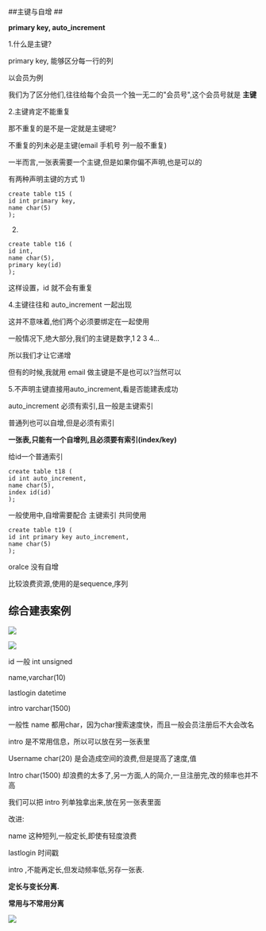 ##主键与自增 ##

**primary key, auto_increment**

1.什么是主键?

primary key, 能够区分每一行的列

以会员为例

我们为了区分他们,往往给每个会员一个独一无二的"会员号",这个会员号就是 **主键**

2.主键肯定不能重复

那不重复的是不是一定就是主键呢?

不重复的列未必是主键(email 手机号 列一般不重复)

一半而言,一张表需要一个主键,但是如果你偏不声明,也是可以的

有两种声明主键的方式
1)

    create table t15 (
    id int primary key,
    name char(5)
    );
2)

    create table t16 (
    id int,
    name char(5),
    primary key(id)
    );


这样设置，id 就不会有重复

4.主键往往和 auto_increment 一起出现

这并不意味着,他们两个必须要绑定在一起使用

一般情况下,绝大部分,我们的主键是数字,1 2 3 4...

所以我们才让它递增

但有的时候,我就用 email 做主键是不是也可以?当然可以

5.不声明主键直接用auto_increment,看是否能建表成功

auto_increment 必须有索引,且一般是主键索引

普通列也可以自增,但是必须有索引

**一张表,只能有一个自增列,且必须要有索引(index/key)**

给id一个普通索引

    create table t18 (
    id int auto_increment,
    name char(5),
    index id(id)
    );


一般使用中,自增需要配合 主键索引 共同使用

    create table t19 (
    id int primary key auto_increment,
    name char(5)
    );


oralce 没有自增

比较浪费资源,使用的是sequence,序列

## 综合建表案例 ##

![](http://i.imgur.com/DdiFnAt.jpg)

![](http://i.imgur.com/ceAOE9U.jpg)


id 一般 int unsigned

name,varchar(10)

lastlogin datetime

intro varchar(1500)

一般性 name 都用char，因为char搜索速度快，而且一般会员注册后不大会改名

intro 是不常用信息，所以可以放在另一张表里

Username char(20) 是会造成空间的浪费,但是提高了速度,值

Intro char(1500) 却浪费的太多了,另一方面,人的简介,一旦注册完,改的频率也并不高

我们可以把 intro 列单独拿出来,放在另一张表里面


改进:

name 这种短列,一般定长,即使有轻度浪费

lastlogin 时间戳

intro ,不能再定长,但发动频率低,另存一张表.

**定长与变长分离.**

**常用与不常用分离**



![](http://i.imgur.com/VdKQfty.jpg)



